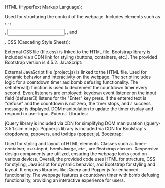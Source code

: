 HTML (HyperText Markup Language):

Used for structuring the content of the webpage.
Includes elements such as <html>, <head>, <body>, <div>, <input>, <img>, and <p>.
CSS (Cascading Style Sheets):

External CSS file (file.css) is linked to the HTML file.
Bootstrap library is included via a CDN link for styling (buttons, containers, etc.).
The provided Bootstrap version is 4.5.2.
JavaScript:

External JavaScript file (project.js) is linked to the HTML file.
Used for dynamic behavior and interactivity on the webpage.
The script includes logic for a countdown timer and bomb defusing functionality.
The setInterval() function is used to decrement the countdown timer every second.
Event listeners are employed:
keydown event listener on the input field (defuserEl) listens for the "Enter" key press.
If the entered text is "defuse" and the countdown is not zero, the timer stops, and a success message is displayed.
DOM manipulation to update the timer display and respond to user input.
External Libraries:

jQuery library is included via CDN for simplifying DOM manipulation (jquery-3.5.1.slim.min.js).
Popper.js library is included via CDN for Bootstrap's dropdowns, popovers, and tooltips (popper.js).
Bootstrap:

Used for styling and layout of HTML elements.
Classes such as timer-container, user-input, bomb-image, etc., are Bootstrap classes.
Responsive design components are utilized, ensuring the webpage looks good on various devices.
Overall, the provided code uses HTML for structure, CSS for styling, JavaScript for dynamic behavior, and Bootstrap for styling and layout. It employs libraries like jQuery and Popper.js for enhanced functionality. The webpage features a countdown timer with bomb defusing functionality, providing an interactive experience for users.
